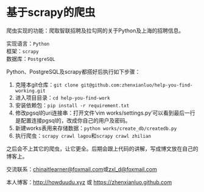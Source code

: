 # 基于scrapy的爬虫

爬虫实现的功能：爬取智联招聘及拉勾网的关于Python及上海的招聘信息。

实现语言：`Python`  
框架：`scrapy`  
数据库：`PostgreSQL`

Python、PostgreSQL及scrapy都搭好后执行如下步骤：

1. 克隆本git仓库：`git clone git@github.com:zhenxianluo/help-you-find-working.git`
2. 进入项目目录：`cd help-you-find-work`
3. 安装依赖包：`pip install -r requirement.txt`
4. 修改pgsql的uri连接串：打开文件‘vim works/settings.py’可以看到最后一行是配置连接pgsql的，改成你自己的用户及密码。
5. 新建works表用来存储数据：`python works/create_db/createdb.py`
6. 执行爬虫：`scrapy crawl lagou`和`scrapy crawl zhilian`

之后会不上其它的爬虫，让它更全。后期会跟上代码的讲解，写成博文放在自己的博客上。

交流联系：<chinaitlearner@foxmail.com>或<zxl_d@foxmail.com>

本人博客：http://howduudu.xyz 或 https://zhenxianluo.github.com
